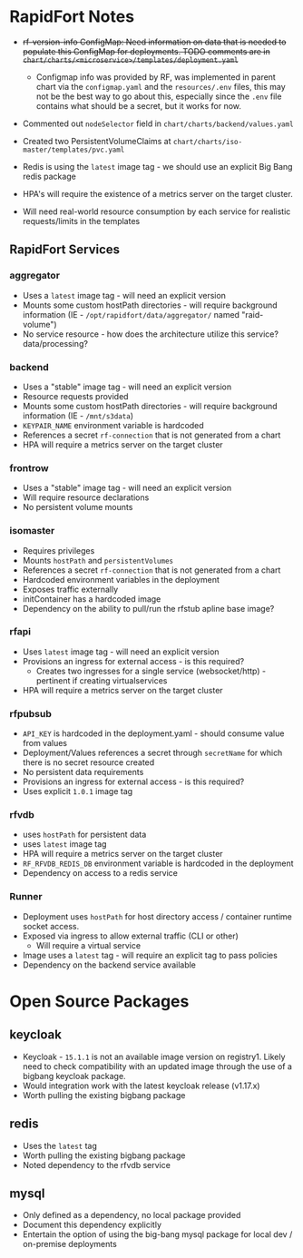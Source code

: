 # RapidFort Notes

- ~~rf-version-info ConfigMap: Need information on data that is needed to populate this ConfigMap for deployments. TODO comments are in `chart/charts/<microservice>/templates/deployment.yaml`~~
  - Configmap info was provided by RF, was implemented in parent chart via the `configmap.yaml` and the `resources/.env` files, this may not be the best way to go about this, especially since the `.env` file contains what should be a secret, but it works for now.

- Commented out `nodeSelector` field in `chart/charts/backend/values.yaml`

- Created two PersistentVolumeClaims at `chart/charts/iso-master/templates/pvc.yaml`

- Redis is using the `latest` image tag - we should use an explicit Big Bang redis package

- HPA's will require the existence of a metrics server on the target cluster. 

- Will need real-world resource consumption by each service for realistic requests/limits in the templates

## RapidFort Services

### aggregator

- Uses a `latest` image tag - will need an explicit version
- Mounts some custom hostPath directories - will require background information (IE - `/opt/rapidfort/data/aggregator/` named "raid-volume")
- No service resource - how does the architecture utilize this service? data/processing?

### backend

- Uses a "stable" image tag - will need an explicit version
- Resource requests provided
- Mounts some custom hostPath directories - will require background information (IE - `/mnt/s3data`)
- `KEYPAIR_NAME` environment variable is hardcoded
- References a secret `rf-connection` that is not generated from a chart
- HPA will require a metrics server on the target cluster

### frontrow

- Uses a "stable" image tag - will need an explicit version
- Will require resource declarations
- No persistent volume mounts


### isomaster

- Requires privileges
- Mounts `hostPath` and `persistentVolumes`
- References a secret `rf-connection` that is not generated from a chart
- Hardcoded environment variables in the deployment
- Exposes traffic externally 
- initContainer has a hardcoded image
- Dependency on the ability to pull/run the rfstub apline base image?

### rfapi

- Uses `latest` image tag - will need an explicit version
- Provisions an ingress for external access - is this required?
    - Creates two ingresses for a single service (websocket/http) - pertinent if creating virtualservices
- HPA will require a metrics server on the target cluster

### rfpubsub

- `API_KEY` is hardcoded in the deployment.yaml - should consume value from values
- Deployment/Values references a secret through `secretName` for which there is no secret resource created
- No persistent data requirements
- Provisions an ingress for external access - is this required?
- Uses explicit `1.0.1` image tag

### rfvdb

- uses `hostPath` for persistent data
- uses `latest` image tag
- HPA will require a metrics server on the target cluster
- `RF_RFVDB_REDIS_DB` environment variable is hardcoded in the deployment
- Dependency on access to a redis service

### Runner

- Deployment uses `hostPath` for host directory access / container runtime socket access.
- Exposed via ingress to allow external traffic (CLI or other)
    - Will require a virtual service
- Image uses a `latest` tag - will require an explicit tag to pass policies
- Dependency on the backend service available


# Open Source Packages

## keycloak

- Keycloak - `15.1.1` is not an available image version on registry1. Likely need to check compatibility with an updated image through the use of a bigbang keycloak package. 
- Would integration work with the latest keycloak release (v1.17.x)
- Worth pulling the existing bigbang package

## redis

- Uses the `latest` tag
- Worth pulling the existing bigbang package
- Noted dependency to the rfvdb service

## mysql

- Only defined as a dependency, no local package provided
- Document this dependency explicitly
- Entertain the option of using the big-bang mysql package for local dev / on-premise deployments